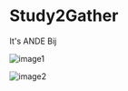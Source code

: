 # Study2Gather
It's ANDE Bij

![image1](https://preview.redd.it/btz6nxzynpw51.jpg?width=640&crop=smart&auto=webp&s=4d0a5db6a3efc7b6a2a691a3a96ed27aa2566d95)

![image2](https://preview.redd.it/cuz99ques6x51.jpg?width=640&crop=smart&auto=webp&s=2741c43b9a7f396ef23287a74653f994de1929bc)
